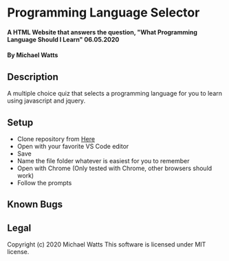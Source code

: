 # Programming Language Selector

#### A HTML Website that answers the question, "What Programming Language Should I Learn" 06.05.2020

#### By Michael Watts

## Description

A multiple choice quiz that selects a programming language for you to learn using javascript and jquery.

## Setup

* Clone repository from [Here](www.github.com/wattsjmichael/programming-language-selector.git)
* Open with your favorite VS Code editor
* Save
* Name the file folder whatever is easiest for you to remember
* Open with Chrome (Only tested with Chrome, other browsers should work)
* Follow the prompts

## Known Bugs

## Legal
Copyright (c) 2020 Michael Watts
This software is licensed under MIT license.

